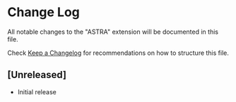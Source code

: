 # Change Log

All notable changes to the "ASTRA" extension will be documented in this file.

Check [Keep a Changelog](http://keepachangelog.com/) for recommendations on how to structure this file.

## [Unreleased]

- Initial release
